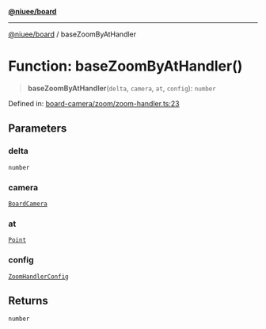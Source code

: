 [**@niuee/board**](../README.md)

***

[@niuee/board](../globals.md) / baseZoomByAtHandler

# Function: baseZoomByAtHandler()

> **baseZoomByAtHandler**(`delta`, `camera`, `at`, `config`): `number`

Defined in: [board-camera/zoom/zoom-handler.ts:23](https://github.com/niuee/board/blob/d74620e4e63da3004adfc7105b7f1136fce9577c/src/board-camera/zoom/zoom-handler.ts#L23)

## Parameters

### delta

`number`

### camera

[`BoardCamera`](../interfaces/BoardCamera.md)

### at

[`Point`](../type-aliases/Point.md)

### config

[`ZoomHandlerConfig`](../type-aliases/ZoomHandlerConfig.md)

## Returns

`number`
